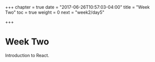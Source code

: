 +++
chapter = true
date = "2017-06-26T10:57:03-04:00"
title = "Week Two"
toc = true
weight = 0
next = "week2/day5"

+++

# Week Two

Introduction to React.
